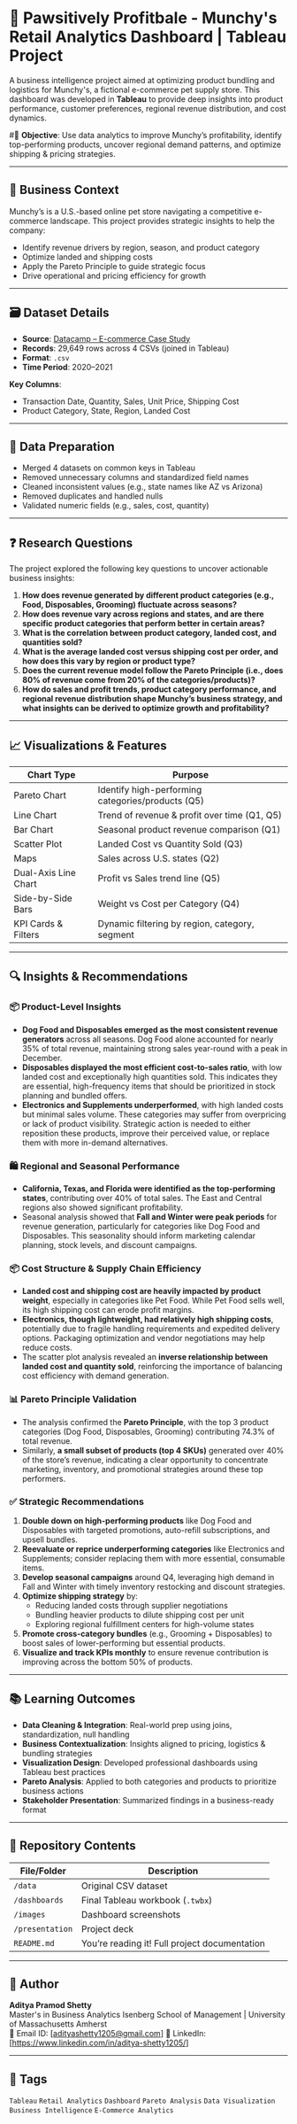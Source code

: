 # 🐾 **Pawsitively Profitbale - Munchy's Retail Analytics Dashboard | Tableau Project**

A business intelligence project aimed at optimizing product bundling and logistics for Munchy's, a fictional e-commerce pet supply store. This dashboard was developed in **Tableau** to provide deep insights into product performance, customer preferences, regional revenue distribution, and cost dynamics.

#📌 **Objective**:
Use data analytics to improve Munchy’s profitability, identify top-performing products, uncover regional demand patterns, and optimize shipping & pricing strategies.

---

## 🧠 Business Context

Munchy’s is a U.S.-based online pet store navigating a competitive e-commerce landscape. This project provides strategic insights to help the company:
- Identify revenue drivers by region, season, and product category
- Optimize landed and shipping costs
- Apply the Pareto Principle to guide strategic focus
- Drive operational and pricing efficiency for growth

---

## 🗃️ Dataset Details

- **Source**: [Datacamp – E-commerce Case Study](https://app.datacamp.com/learn/courses/case-study-ecommerce-analysis-in-tableau)
- **Records**: 29,649 rows across 4 CSVs (joined in Tableau)
- **Format**: `.csv`
- **Time Period**: 2020–2021

**Key Columns**:
- Transaction Date, Quantity, Sales, Unit Price, Shipping Cost
- Product Category, State, Region, Landed Cost

---

## 🧹 Data Preparation

- Merged 4 datasets on common keys in Tableau
- Removed unnecessary columns and standardized field names
- Cleaned inconsistent values (e.g., state names like AZ vs Arizona)
- Removed duplicates and handled nulls
- Validated numeric fields (e.g., sales, cost, quantity)

---

## ❓ Research Questions

The project explored the following key questions to uncover actionable business insights:

1. **How does revenue generated by different product categories (e.g., Food, Disposables, Grooming) fluctuate across seasons?**
2. **How does revenue vary across regions and states, and are there specific product categories that perform better in certain areas?**
3. **What is the correlation between product category, landed cost, and quantities sold?**
4. **What is the average landed cost versus shipping cost per order, and how does this vary by region or product type?**
5. **Does the current revenue model follow the Pareto Principle (i.e., does 80% of revenue come from 20% of the categories/products)?**
6. **How do sales and profit trends, product category performance, and regional revenue distribution shape Munchy’s business strategy, and what insights can be derived to optimize growth and profitability?**

---

## 📈 Visualizations & Features

| Chart Type             | Purpose                                                                 |
|------------------------|-------------------------------------------------------------------------|
| Pareto Chart           | Identify high-performing categories/products (Q5)                       |
| Line Chart             | Trend of revenue & profit over time (Q1, Q5)                            |
| Bar Chart              | Seasonal product revenue comparison (Q1)                                |
| Scatter Plot           | Landed Cost vs Quantity Sold (Q3)                                       |
| Maps                   | Sales across U.S. states (Q2)                                           |
| Dual-Axis Line Chart   | Profit vs Sales trend line (Q5)                                         |
| Side-by-Side Bars      | Weight vs Cost per Category (Q4)                                        |
| KPI Cards & Filters    | Dynamic filtering by region, category, segment                         |

---

## 🔍 Insights & Recommendations

### 📦 Product-Level Insights

- **Dog Food and Disposables emerged as the most consistent revenue generators** across all seasons. Dog Food alone accounted for nearly 35% of total revenue, maintaining strong sales year-round with a peak in December.
- **Disposables displayed the most efficient cost-to-sales ratio**, with low landed cost and exceptionally high quantities sold. This indicates they are essential, high-frequency items that should be prioritized in stock planning and bundled offers.
- **Electronics and Supplements underperformed**, with high landed costs but minimal sales volume. These categories may suffer from overpricing or lack of product visibility. Strategic action is needed to either reposition these products, improve their perceived value, or replace them with more in-demand alternatives.

### 🛍 Regional and Seasonal Performance

- **California, Texas, and Florida were identified as the top-performing states**, contributing over 40% of total sales. The East and Central regions also showed significant profitability.
- Seasonal analysis showed that **Fall and Winter were peak periods** for revenue generation, particularly for categories like Dog Food and Disposables. This seasonality should inform marketing calendar planning, stock levels, and discount campaigns.

### 📦 Cost Structure & Supply Chain Efficiency

- **Landed cost and shipping cost are heavily impacted by product weight**, especially in categories like Pet Food. While Pet Food sells well, its high shipping cost can erode profit margins.
- **Electronics, though lightweight, had relatively high shipping costs**, potentially due to fragile handling requirements and expedited delivery options. Packaging optimization and vendor negotiations may help reduce costs.
- The scatter plot analysis revealed an **inverse relationship between landed cost and quantity sold**, reinforcing the importance of balancing cost efficiency with demand generation.

### 📊 Pareto Principle Validation

- The analysis confirmed the **Pareto Principle**, with the top 3 product categories (Dog Food, Disposables, Grooming) contributing 74.3% of total revenue.
- Similarly, **a small subset of products (top 4 SKUs)** generated over 40% of the store’s revenue, indicating a clear opportunity to concentrate marketing, inventory, and promotional strategies around these top performers.

### ✅ Strategic Recommendations

1. **Double down on high-performing products** like Dog Food and Disposables with targeted promotions, auto-refill subscriptions, and upsell bundles.
2. **Reevaluate or reprice underperforming categories** like Electronics and Supplements; consider replacing them with more essential, consumable items.
3. **Develop seasonal campaigns** around Q4, leveraging high demand in Fall and Winter with timely inventory restocking and discount strategies.
4. **Optimize shipping strategy** by:
   - Reducing landed costs through supplier negotiations
   - Bundling heavier products to dilute shipping cost per unit
   - Exploring regional fulfillment centers for high-volume states
5. **Promote cross-category bundles** (e.g., Grooming + Disposables) to boost sales of lower-performing but essential products.
6. **Visualize and track KPIs monthly** to ensure revenue contribution is improving across the bottom 50% of products.

---

## 📚 Learning Outcomes

- **Data Cleaning & Integration**: Real-world prep using joins, standardization, null handling
- **Business Contextualization**: Insights aligned to pricing, logistics & bundling strategies
- **Visualization Design**: Developed professional dashboards using Tableau best practices
- **Pareto Analysis**: Applied to both categories and products to prioritize business actions
- **Stakeholder Presentation**: Summarized findings in a business-ready format

---

## 📂 Repository Contents

| File/Folder         | Description                                           |
|---------------------|-------------------------------------------------------|
| `/data`             | Original CSV dataset                                  |
| `/dashboards`       | Final Tableau workbook (`.twbx`)                      |
| `/images`           | Dashboard screenshots                                 |
| `/presentation`     | Project deck              |
| `README.md`         | You’re reading it! Full project documentation         |

---

## 👤 Author

**Aditya Pramod Shetty**  
Master's in Business Analytics
Isenberg School of Management | University of Massachusetts Amherst  
📧 Email ID: [adityashetty1205@gmail.com]
🔗 LinkedIn: [https://www.linkedin.com/in/aditya-shetty1205/]

---

## 📌 Tags

`Tableau` `Retail Analytics` `Dashboard` `Pareto Analysis` `Data Visualization` `Business Intelligence` `E-Commerce Analytics`

